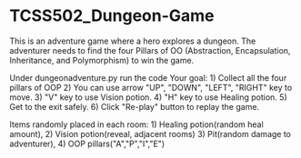 # TCSS502_Dungeon-Game

This is an adventure game where a hero explores a dungeon. The adventurer needs to find the four Pillars of OO (Abstraction, Encapsulation, Inheritance, and Polymorphism) to win the game.

Under dungeonadventure.py run the code 
Your goal:
	1) Collect all the four pillars of OOP
	2) You can use arrow  "UP", "DOWN", "LEFT", "RIGHT" key to 		   move.
	3) "V" key to use Vision potion.
	4) "H" key to use Healing potion.
	5) Get to the exit safely.
	6) Click "Re-play" button to replay the game.

Items randomly placed in each room:
	1) Healing potion(random heal amount),
	2) Vision potion(reveal, adjacent rooms)
	3) Pit(random damage to adventurer),
	4) OOP pillars("A","P","I","E")
